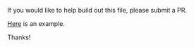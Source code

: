 If you would like to help build out this file, please submit a PR.

[Here](https://github.com/sendgrid/sendgrid-python/blob/master/USE_CASES.md) is an example.

Thanks!